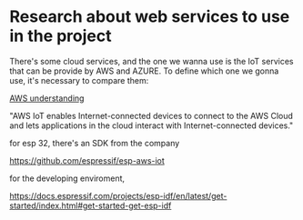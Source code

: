 # Research about web services to use in the project

There's some cloud services, and the one we wanna use is the IoT services that can be provide by AWS and AZURE. To define which one we gonna use, it's necessary to compare them:

[AWS understanding](https://docs.aws.amazon.com/iot/latest/developerguide/aws-iot-how-it-works.html)

"AWS IoT enables Internet-connected devices to connect to the AWS Cloud and lets applications in the cloud interact with Internet-connected devices."

for esp 32, there's an SDK from the company 

https://github.com/espressif/esp-aws-iot

for the developing enviroment, 

https://docs.espressif.com/projects/esp-idf/en/latest/get-started/index.html#get-started-get-esp-idf
